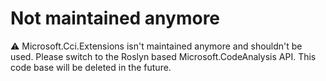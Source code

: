 # Not maintained anymore

:warning: Microsoft.Cci.Extensions isn't maintained anymore and shouldn't be used. Please switch to the Roslyn based Microsoft.CodeAnalysis API. This code base will be deleted in the future.
